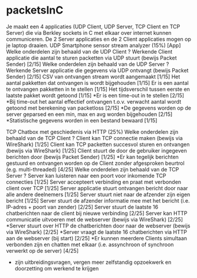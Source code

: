 # packetsInC


Je maakt een 4 applicaties (UDP Client, UDP Server, TCP Client en TCP Server) die via Berkley sockets in C met elkaar over internet kunnen communiceren. De 2 Server applicaties en de 2 Client applicaties mogen op je laptop draaien.
UDP Smartphone sensor stream analyzer (15%) [App]
    Welke onderdelen zijn behaald van de UDP Client ?
        Werkende Client applicatie die aantal te sturen packetten via UDP stuurt (bewijs Packet Sender) [2/15]
    Welke onderdelen zijn behaald van de UDP Server ?
        Werkende Server applicatie die gegevens via UDP ontvangt (bewijs Packet Sender) [2/15]
        CSV van ontvangen stream wordt aangemaakt [1/15]
        Het aantal pakketten dat ontvangen is wordt bijgehouden [1/15]
         Er is een aantal te ontvangen pakketten in te stellen [1/15]
        Het tijdsverschil tussen eerste en laatste pakket wordt getoond [1/15]
        *Er is een time-out in te stellen [2/15]
        *Bij time-out het aantal effectief ontvangen t.o.v. verwacht aantal wordt getoond met berekening van packetloss [2/15]
        *De gegevens worden op de server geparsed en een min, max en avg worden bijgehouden [2/15]
        *Statistische gegevens worden in een bestand bewaard [1/15]

TCP Chatbox met geschiedenis via HTTP (25%)
    Welke onderdelen zijn behaald van de TCP Client ?
        Client kan TCP connectie maken (bewijs via WireShark) [1/25]
        Client kan TCP packetten succesvol sturen en ontvangen (bewijs via WireShark) [1/25]
        Client stuurt de door de gebruiker ingegeven berichten door (bewijs Packet Sender) [1/25]
        *Er kan tegelijk berichten gestuurd en ontvangen worden op de Client zonder afgesproken beurtrol (e.g. multi-threaded) [4/25]
    Welke onderdelen zijn behaald van de TCP Server ?
        Server kan luisteren naar een poort voor inkomende TCP connecties [1/25]
        Server accepteert verbinding en praat met verbonden client over TCP [1/25]
        Server applicatie stuurt ontvangen bericht door naar alle andere deelnemers [1/25]
        Server stuurt niet naar de afzender zijn eigen bericht [1/25]
        Server stuurt de afzender informatie mee met het bericht (i.e. IP-adres + poort van zender) [2/25]
        Server stuurt de laatste 16 chatberichten naar de client bij nieuwe verbinding [2/25]
        Server kan HTTP communicatie uitvoeren met de webserver (bewijs via WireShark) [2/25]
        *Server stuurt over HTTP de chatberichten door naar de webserver (bewijs via WireShark) [2/25]
        *Server vraagt de laatste 16 chatberichten via HTTP aan de webserver (bij start) [2/25]
        *Er kunnen meerdere Clients simultaan verbonden zijn en chatten met elkaar (i.e. assynchroon of synchroon verwerkt op de server) [4/25]

* zijn uitbreidingsvragen, vergen meer zelfstandig opzoekwerk en doorzetting om werkend te krijgen
